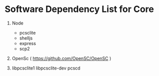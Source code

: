# Software Dependency List for Core

1. Node
    - pcsclite
    - shelljs
    - express
    - scp2

2. OpenSc ( https://github.com/OpenSC/OpenSC )
3. libpcsclite1 libpcsclite-dev pcscd